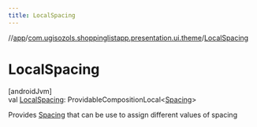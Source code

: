 ```yaml
---
title: LocalSpacing
---
```

//[app](../../index.html)/[com.ugisozols.shoppinglistapp.presentation.ui.theme](index.html)/[LocalSpacing](-local-spacing.html)



# LocalSpacing



[androidJvm]\
val [LocalSpacing](-local-spacing.html): ProvidableCompositionLocal&lt;[Spacing](-spacing/index.html)&gt;



Provides [Spacing](-spacing/index.html) that can be use to assign different values of spacing




